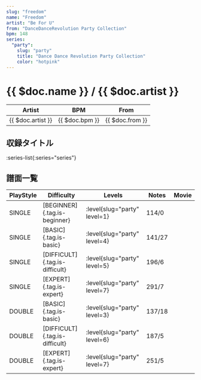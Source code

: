 ```yaml
---
slug: "freedom"
name: "Freedom"
artist: "Be For U"
from: "DanceDanceRevolution Party Collection"
bpm: 148
series:
  "party":
    slug: "party"
    title: "Dance Dance Revolution Party Collection"
    color: "hotpink"
---
```


# {{ $doc.name }} / {{ $doc.artist }}

|Artist|BPM|From|
|------|---|----|
|{{ $doc.artist }}|{{ $doc.bpm }}|{{ $doc.from }}|

## 収録タイトル

:series-list{:series="series"}

## 譜面一覧

|PlayStyle|Difficulty|Levels|Notes|Movie|
|---------|----------|------|-----|-----|
|SINGLE|[BEGINNER]{.tag.is-beginner}|:level{slug="party" level=1}|114/0||
|SINGLE|[BASIC]{.tag.is-basic}|:level{slug="party" level=4}|141/27||
|SINGLE|[DIFFICULT]{.tag.is-difficult}|:level{slug="party" level=5}|196/6||
|SINGLE|[EXPERT]{.tag.is-expert}|:level{slug="party" level=7}|291/7||
|DOUBLE|[BASIC]{.tag.is-basic}|:level{slug="party" level=3}|137/18||
|DOUBLE|[DIFFICULT]{.tag.is-difficult}|:level{slug="party" level=6}|187/5||
|DOUBLE|[EXPERT]{.tag.is-expert}|:level{slug="party" level=7}|251/5||
